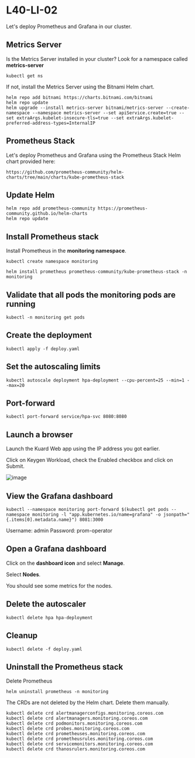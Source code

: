 # L40-LI-02

Let's deploy Prometheus and Grafana in our cluster.

## Metrics Server

Is the Metrics Server installed in your cluster?  Look for a namespace called **metrics-server** 

    kubectl get ns 

If not, install the Metrics Server using the Bitnami Helm chart.

    helm repo add bitnami https://charts.bitnami.com/bitnami
    helm repo update
    helm upgrade --install metrics-server bitnami/metrics-server --create-namespace --namespace metrics-server --set apiService.create=true --set extraArgs.kubelet-insecure-tls=true --set extraArgs.kubelet-preferred-address-types=InternalIP

## Prometheus Stack

Let's deploy Prometheus and Grafana using the Prometheus Stack Helm chart provided here:

    https://github.com/prometheus-community/helm-charts/tree/main/charts/kube-prometheus-stack

## Update Helm

    helm repo add prometheus-community https://prometheus-community.github.io/helm-charts
    helm repo update

## Install Prometheus stack

Install Prometheus in the **monitoring namespace**.

    kubectl create namespace monitoring

    helm install prometheus prometheus-community/kube-prometheus-stack -n monitoring

## Validate that all pods the monitoring pods are running

    kubectl -n monitoring get pods     

## Create the deployment

    kubectl apply -f deploy.yaml


## Set the autoscaling limits

    kubectl autoscale deployment hpa-deployment --cpu-percent=25 --min=1 --max=20

## Port-forward

    kubectl port-forward service/hpa-svc 8080:8080   

## Launch a browser

Launch the Kuard Web app using the IP address you got earlier.

Click on Keygen Workload, check the Enabled checkbox and click on Submit.

![image](https://kubernetesacademy.online/wp-content/uploads/2021/08/L40-02-01.png)

## View the Grafana dashboard

    kubectl --namespace monitoring port-forward $(kubectl get pods --namespace monitoring -l "app.kubernetes.io/name=grafana" -o jsonpath="{.items[0].metadata.name}") 8081:3000

Username: admin
Password: prom-operator

## Open a Grafana dashboard

Click on the **dashboard icon** and select **Manage**.

Select **Nodes**.

You should see some metrics for the nodes.

## Delete the autoscaler

    kubectl delete hpa hpa-deployment

## Cleanup

    kubectl delete -f deploy.yaml

## Uninstall the Prometheus stack

Delete Prometheus

    helm uninstall prometheus -n monitoring

The CRDs are not deleted by the Helm chart.  Delete them manually.

    kubectl delete crd alertmanagerconfigs.monitoring.coreos.com
    kubectl delete crd alertmanagers.monitoring.coreos.com
    kubectl delete crd podmonitors.monitoring.coreos.com
    kubectl delete crd probes.monitoring.coreos.com
    kubectl delete crd prometheuses.monitoring.coreos.com
    kubectl delete crd prometheusrules.monitoring.coreos.com
    kubectl delete crd servicemonitors.monitoring.coreos.com
    kubectl delete crd thanosrulers.monitoring.coreos.com

